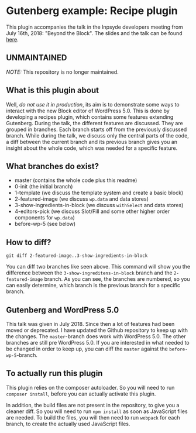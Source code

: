 # Gutenberg example: Recipe plugin
This plugin accompanies the talk in the Inpsyde developers meeting from July 16th, 2018: "Beyond the Block". The slides and the talk can be found [here](https://inpsyde.com/en/develop-for-gutenberg-enhance-gutenberg/).

## UNMAINTAINED
_NOTE:_ This repository is no longer maintained.

## What is this plugin about
Well, _do not use it in production_, its aim is to demonstrate some ways to interact with the new Block editor of WordPress 5.0. This is done by developing a recipes plugin, which contains some features extending Gutenberg.
During the talk, the different features are discussed. They are grouped in branches. Each branch starts off from the previously discussed branch. While during the talk, we discuss only the central parts of the code, a diff between the current branch and its previous branch gives you an insight about the whole code, which was needed for a specific feature.

## What branches do exist?
* master (contains the whole code plus this readme)
* 0-init (the initial branch)
* 1-template (we discuss the template system and create a basic block)
* 2-featured-image (we discuss `wp.data` and data stores)
* 3-show-ingredients-in-block (we discuss `withSelect` and data stores)
* 4-editors-pick (we discuss Slot/Fill and some other higher order components for `wp.data`)
* before-wp-5 (see below)

## How to diff?
```
git diff 2-featured-image..3-show-ingredients-in-block
```
You can diff two branches like seen above. This command will show you the difference between the `3-show-ingreditens-in-block` branch and the `2-featured-image` branch. As you can see, the branches are numbered, so you can easily determine, which branch is the previous branch for a specific branch.

## Gutenberg and WordPress 5.0
This talk was given in July 2018. Since then a lot of features had been moved or deprecated. I have updated the
Github repository to keep up with the changes. The `master`-branch does work with WordPress 5.0. The other
branches are still pre WordPress 5.0. If you are interested in what needed to be changed in order to
keep up, you can diff the `master` against the `before-wp-5`-branch.

## To actually run this plugin
This plugin relies on the composer autoloader. So you will need to run `composer install`, before you can actually activate this plugin.

In addition, the build files are not present in the repository, to give you a cleaner diff. So you will need to run `npm install` as soon as JavaScript files are needed. To build the files, you will then need to run `webpack` for each branch, to create the actually used JavaScript files.
